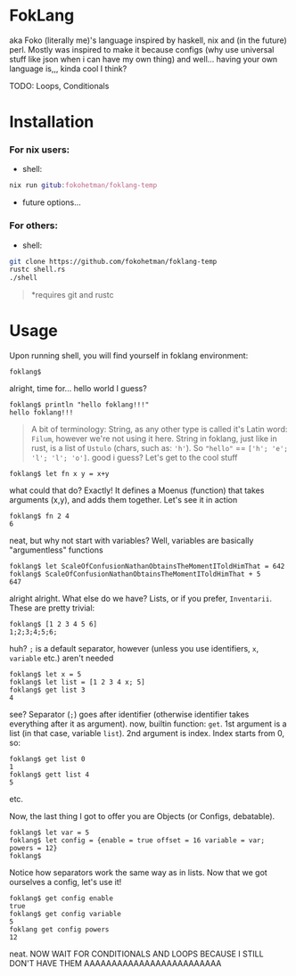 # FokLang
aka Foko (literally me)'s language inspired by haskell, nix and (in the future) perl. Mostly was inspired to make it because configs (why use universal stuff like json when i can have my own thing) and well... having your own language is,,, kinda cool I think?


TODO: Loops, Conditionals
# Installation
### For nix users:
* shell:
```nix
nix run gitub:fokohetman/foklang-temp
```
* future options...
### For others:
* shell:
```sh
git clone https://github.com/fokohetman/foklang-temp
rustc shell.rs
./shell
```
> *requires git and rustc

# Usage
Upon running shell, you will find yourself in foklang environment:
```
foklang$ 
```

alright, time for... hello world I guess?
```
foklang$ println "hello foklang!!!"
hello foklang!!!
```
> A bit of terminology:
> String, as any other type is called it's Latin word: `Filum`, however we're not using it here.
> String in foklang, just like in rust, is a list of `Ustulo` (chars, such as: `'h'`). So `"hello"` == `['h'; 'e'; 'l'; 'l'; 'o']`.
good i guess? Let's get to the cool stuff
```
foklang$ let fn x y = x+y
```
what could that do? Exactly! It defines a Moenus (function) that takes arguments (x,y), and adds them together.
Let's see it in action
```
foklang$ fn 2 4
6
```
neat, but why not start with variables?
Well, variables are basically "argumentless" functions
```
foklang$ let ScaleOfConfusionNathanObtainsTheMomentIToldHimThat = 642
foklang$ ScaleOfConfusionNathanObtainsTheMomentIToldHimThat + 5
647
```
alright alright. What else do we have?
Lists, or if you prefer, `Inventarii`. 
These are pretty trivial:
```
foklang$ [1 2 3 4 5 6]
1;2;3;4;5;6;
```
huh? `;` is a default separator, however (unless you use identifiers, `x`, `variable` etc.) aren't needed
```
foklang$ let x = 5
foklang$ let list = [1 2 3 4 x; 5]
foklang$ get list 3
4
```
see? Separator (`;`) goes after identifier (otherwise identifier takes everything after it as argument).
now, builtin function: `get`. 1st argument is a list (in that case, variable `list`). 2nd argument is index. Index starts from 0, so:
```
foklang$ get list 0
1
foklang$ gett list 4
5
```
etc.

Now, the last thing I got to offer you are Objects (or Configs, debatable).
```
foklang$ let var = 5
foklang$ let config = {enable = true offset = 16 variable = var; powers = 12}
foklang$
```
Notice how separators work the same way as in lists.
Now that we got ourselves a config, let's use it!
```
foklang$ get config enable
true
foklang$ get config variable
5
foklang get config powers
12
```
neat. NOW WAIT FOR CONDITIONALS AND LOOPS BECAUSE I STILL DON'T HAVE THEM AAAAAAAAAAAAAAAAAAAAAAAAA
